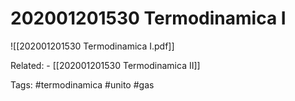 # 202001201530 Termodinamica I

![[202001201530 Termodinamica I.pdf]]

Related:
	- [[202001201530 Termodinamica II]]
	
Tags:
	#termodinamica 
	#unito 
	#gas
	